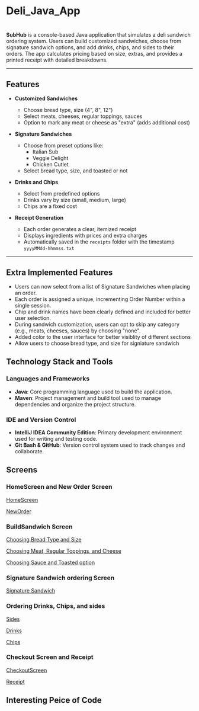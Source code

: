 # Deli_Java_App

# 

**SubHub** is a console-based Java application that simulates a deli sandwich ordering system. Users can build customized sandwiches, choose from signature sandwich options, and add drinks, chips, and sides to their orders. The app calculates pricing based on size, extras, and provides a printed receipt with detailed breakdowns.

---

##  Features

- **Customized Sandwiches**
  - Choose bread type, size (4", 8", 12")
  - Select meats, cheeses, regular toppings, sauces
  - Option to mark any meat or cheese as "extra" (adds additional cost)

- **Signature Sandwiches**
  - Choose from preset options like:
    - Italian Sub
    - Veggie Delight
    - Chicken Cutlet
  - Select bread type, size, and toasted or not

- **Drinks and Chips**
  - Select from predefined options 
  - Drinks vary by size (small, medium, large)
  - Chips are a fixed cost

- **Receipt Generation**
  - Each order generates a clear, itemized receipt
  - Displays ingredients with prices and extra charges
  - Automatically saved in the `receipts` folder with the timestamp `yyyyMMdd-hhmmss.txt`

---


## Extra Implemented Features
 - Users can now select from a list of Signature Sandwiches when placing an order.
 - Each order is assigned a unique, incrementing Order Number within a single session.
 - Chip and drink names have been clearly defined and included for better user selection.
 - During sandwich customization, users can opt to skip any category (e.g., meats, cheeses, sauces) by choosing "none".
 - Added color to the user interface for better visiblity of different sections
 - Allow users to choose bread type, and size for signiature sandwich

## Technology Stack and Tools

### Languages and Frameworks
- **Java**: Core programming language used to build the application.
- **Maven**: Project management and build tool used to manage dependencies and organize the project structure.

### IDE and Version Control
- **IntelliJ IDEA Community Edition**: Primary development environment used for writing and testing code.
- **Git Bash & GitHub**: Version control system used to track changes and collaborate.


## Screens
### HomeScreen and New Order Screen
[HomeScreen](Screen_Screenshots/HomeScreen.png)

[NewOrder](Screen_Screenshots/NewOrderScreen.png)

### BuildSandwich Screen
[Choosing Bread Type and Size](Screen_Screenshots/BuildingSandwichScreen-pt1.png)

[Choosing Meat, Regular Toppings, and Cheese](Screen_Screenshots/BuildingSandwichScreen-pt2.png)

[Choosing Sauce and Toasted option](Screen_Screenshots/BuildingSandwichScreen-pt3.png)

### Signature Sandwich ordering Screen
[Signature Sandwich](Screen_Screenshots/SignatureSandwichScreen.png)

### Ordering Drinks, Chips, and sides

[Sides](Screen_Screenshots/SidesScreen.png)

[Drinks](Screen_Screenshots/DrinkOrderScreen.png)

[Chips](Screen_Screenshots/ChipOrderScreen.png)

### Checkout Screen and Receipt
[CheckoutScreen](Screen_Screenshots/CheckOutScreen.png)

[Receipt](Screen_Screenshots/ReceiptScreen.png)


## Interesting Peice of Code
